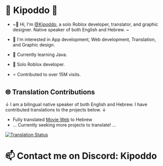 # 🐸 Kipoddo 🐸

- ~👋 Hi, I'm [@Kipoddo](https://github.com/Kipoddo), a solo Roblox developer, translator, and graphic designer. Native speaker of both English and Hebrew. ~

- 👀 I'm interested in App development, Web development, Translation, and Graphic design.
- 🌱 Currently learning Java.
- :hammer: Solo Roblox developer.
- :star: Contributed to over 15M visits.

## 🌐 Translation Contributions

↓ I am a bilingual native speaker of both English and Hebrew. I have contributed translations to the projects below. ↓

- Fully translated [Movie Web](https://github.com/movie-web) to Hebrew
- ... Currently seeking more projects to translate! ...

[![Translation Status](https://img.shields.io/badge/translations-100%25-brightgreen.svg)](https://weblate.movie-web.app/projects/movie-web/website/he/)

# 📫 Contact me on Discord: **Kipoddo**

